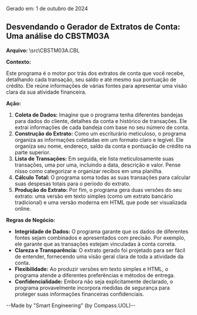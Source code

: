 Gerado em: 1 de outubro de 2024

## Desvendando o Gerador de Extratos de Conta: Uma análise do CBSTM03A

**Arquivo:**  \src\CBSTM03A.CBL

**Contexto:**

Este programa é o motor por trás dos extratos de conta que você recebe, detalhando cada transação, seu saldo e até mesmo sua pontuação de crédito. Ele reúne informações de várias fontes para apresentar uma visão clara da sua atividade financeira.

**Ação:**

1. **Coleta de Dados:** Imagine que o programa tenha diferentes bandejas para dados do cliente, detalhes da conta e histórico de transações. Ele extrai informações de cada bandeja com base no seu número de conta.
2. **Construção do Extrato:** Como um escriturário meticuloso, o programa organiza as informações coletadas em um formato claro e legível. Ele organiza seu nome, endereço, saldo da conta e pontuação de crédito na parte superior.
3. **Lista de Transações:** Em seguida, ele lista meticulosamente suas transações, uma por uma, incluindo a data, descrição e valor. Pense nisso como categorizar e organizar recibos em uma planilha.
4. **Cálculo Total:** O programa soma todas as suas transações para calcular suas despesas totais para o período do extrato.
5. **Produção do Extrato:** Por fim, o programa gera duas versões do seu extrato: uma versão em texto simples (como um extrato bancário tradicional) e uma versão moderna em HTML que pode ser visualizada online.

**Regras de Negócio:**

* **Integridade de Dados:** O programa garante que os dados de diferentes fontes sejam combinados e apresentados com precisão. Por exemplo, ele garante que as transações estejam vinculadas à conta correta.
* **Clareza e Transparência:** O extrato gerado foi projetado para ser fácil de entender, fornecendo uma visão geral clara de toda a atividade da conta. 
* **Flexibilidade:** Ao produzir versões em texto simples e HTML, o programa atende a diferentes preferências e métodos de entrega.
* **Confidencialidade:** Embora não seja explicitamente declarado, o programa provavelmente incorpora medidas de segurança para proteger suas informações financeiras confidenciais.

--Made by "Smart Engineering" (by Compass.UOL)--
